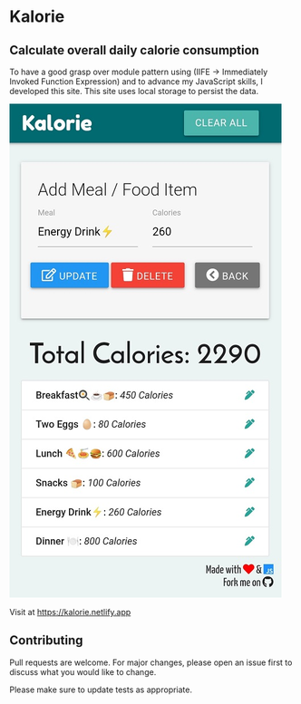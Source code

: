 # Kalorie
## Calculate overall daily calorie consumption

To have a good grasp over module pattern using (IIFE -> Immediately
Invoked Function Expression) and to advance my JavaScript skills, I developed this site.
This site uses local storage to persist the data.

![ScreenShot](./assets/Screenshot.jpg)

Visit at https://kalorie.netlify.app

## Contributing

Pull requests are welcome. For major changes, please open an issue first to discuss what you would like to change.

Please make sure to update tests as appropriate.
